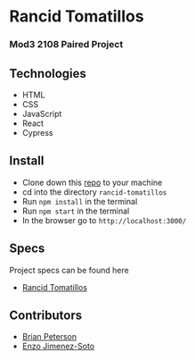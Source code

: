 # Rancid Tomatillos

### Mod3 2108 Paired Project


## Technologies
- HTML
- CSS
- JavaScript
- React
- Cypress


## Install

-  Clone down this [repo](https://github.com/ejimenezsoto/rancid-tomatillos) to your machine
-  cd into the directory `rancid-tomatillos`
-  Run `npm install` in the terminal
-  Run `npm start` in the terminal
-  In the browser go to `http://localhost:3000/`


## Specs
Project specs can be found here
- [Rancid Tomatillos](https://frontend.turing.edu/projects/module-3/rancid-tomatillos-v3.html)

## Contributors
- [Brian Peterson](https://github.com/bpeterson2579)
- [Enzo Jimenez-Soto](https://github.com/ejimenezsoto)
